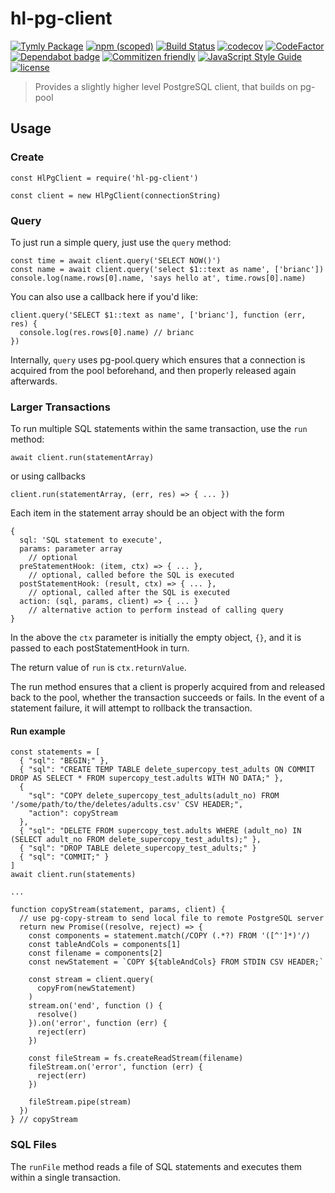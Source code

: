 # hl-pg-client
[![Tymly Package](https://img.shields.io/badge/tymly-package-blue.svg)](https://tymly.io/)
[![npm (scoped)](https://img.shields.io/npm/v/@wmfs/hl-pg-client.svg)](https://www.npmjs.com/package/@wmfs/hl-pg-client)
[![Build Status](https://travis-ci.org/wmfs/hl-pg-client.svg?branch=master)](https://travis-ci.org/wmfs/hl-pg-client)
[![codecov](https://codecov.io/gh/wmfs/hl-pg-client/branch/master/graph/badge.svg)](https://codecov.io/gh/wmfs/hl-pg-client)
[![CodeFactor](https://www.codefactor.io/repository/github/wmfs/hl-pg-client/badge)](https://www.codefactor.io/repository/github/wmfs/hl-pg-client)
[![Dependabot badge](https://img.shields.io/badge/Dependabot-active-brightgreen.svg)](https://dependabot.com/)
[![Commitizen friendly](https://img.shields.io/badge/commitizen-friendly-brightgreen.svg)](http://commitizen.github.io/cz-cli/)
[![JavaScript Style Guide](https://img.shields.io/badge/code_style-standard-brightgreen.svg)](https://standardjs.com)
[![license](https://img.shields.io/github/license/mashape/apistatus.svg)](https://github.com/wmfs/tymly/blob/master/packages/pg-concat/LICENSE)


> Provides a slightly higher level PostgreSQL client, that builds on pg-pool

## Usage

### Create
```
const HlPgClient = require('hl-pg-client')

const client = new HlPgClient(connectionString)
```

### Query
To just run a simple query, just use the ```query``` method:

```
const time = await client.query('SELECT NOW()')
const name = await client.query('select $1::text as name', ['brianc'])
console.log(name.rows[0].name, 'says hello at', time.rows[0].name)
```

You can also use a callback here if you'd like:

```
client.query('SELECT $1::text as name', ['brianc'], function (err, res) {
  console.log(res.rows[0].name) // brianc 
})
```

Internally, ```query``` uses pg-pool.query which ensures that a connection is acquired from the pool
beforehand, and then properly released again afterwards.

### Larger Transactions
To run multiple SQL statements within the same transaction, use the ```run``` method:
```
await client.run(statementArray)
```
or using callbacks
```
client.run(statementArray, (err, res) => { ... })
```

Each item in the statement array should be an object with the form 
```
{
  sql: 'SQL statement to execute',
  params: parameter array
    // optional
  preStatementHook: (item, ctx) => { ... },
    // optional, called before the SQL is executed
  postStatementHook: (result, ctx) => { ... },
    // optional, called after the SQL is executed
  action: (sql, params, client) => { ... }
    // alternative action to perform instead of calling query
}
```

In the above the ```ctx``` parameter is initially the empty object, ```{}```, 
and it is passed to each postStatementHook in turn. 

The return value of ```run``` is ```ctx.returnValue```.

The run method ensures that a client is properly acquired from and released back to the pool, whether the transaction 
succeeds or fails.  In the event of a statement failure, it will attempt to rollback the transaction.

#### Run example

```
const statements = [
  { "sql": "BEGIN;" },
  { "sql": "CREATE TEMP TABLE delete_supercopy_test_adults ON COMMIT DROP AS SELECT * FROM supercopy_test.adults WITH NO DATA;" },
  { 
    "sql": "COPY delete_supercopy_test_adults(adult_no) FROM '/some/path/to/the/deletes/adults.csv' CSV HEADER;",
    "action": copyStream
  },
  { "sql": "DELETE FROM supercopy_test.adults WHERE (adult_no) IN (SELECT adult_no FROM delete_supercopy_test_adults);" },
  { "sql": "DROP TABLE delete_supercopy_test_adults;" }
  { "sql": "COMMIT;" }
]
await client.run(statements)

...

function copyStream(statement, params, client) {
  // use pg-copy-stream to send local file to remote PostgreSQL server
  return new Promise((resolve, reject) => {
    const components = statement.match(/COPY (.*?) FROM '([^']*)'/)
    const tableAndCols = components[1]
    const filename = components[2]
    const newStatement = `COPY ${tableAndCols} FROM STDIN CSV HEADER;`

    const stream = client.query(
      copyFrom(newStatement)
    )
    stream.on('end', function () {
      resolve()
    }).on('error', function (err) {
      reject(err)
    })

    const fileStream = fs.createReadStream(filename)
    fileStream.on('error', function (err) {
      reject(err)
    })

    fileStream.pipe(stream)
  })
} // copyStream
```

### SQL Files

The ```runFile``` method reads a file of SQL statements and executes them within a single transaction.